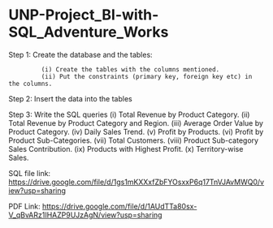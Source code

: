 # UNP-Project_BI-with-SQL_Adventure_Works


Step 1:  Create the database and the tables:

             (i) Create the tables with the columns mentioned.
             (ii) Put the constraints (primary key, foreign key etc) in the columns.

Step 2:  Insert the data into the tables

Step 3: Write the SQL queries
            (i) Total Revenue by Product Category.
            (ii) Total Revenue by Product Category and Region.
            (iii) Average Order Value by Product Category.
            (iv) Daily Sales Trend.
            (v) Profit by Products.
            (vi) Profit by Product Sub-Categories.
            (vii) Total Customers.
            (viii) Product Sub-category Sales Contribution.
            (ix) Products with Highest Profit.
            (x) Territory-wise Sales.
            

SQL file link: https://drive.google.com/file/d/1gs1mKXXxfZbFYOsxxP6q17TnVJAvMWQ0/view?usp=sharing

PDF Link: https://drive.google.com/file/d/1AUdTTa80sx-V_qBvARz1IHAZP9UJzAgN/view?usp=sharing




